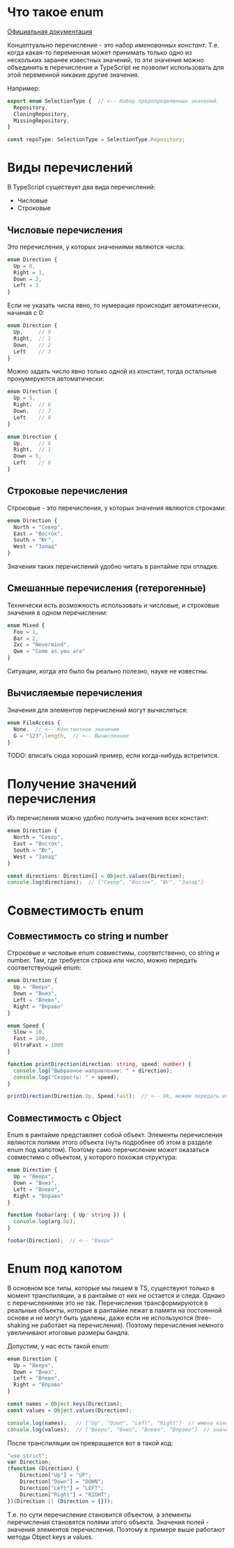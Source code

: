 # Что такое enum

[Официальная документация](https://www.typescriptlang.org/docs/handbook/enums.html)

Концептуально перечисление - это набор *именованных констант*. Т.е. когда какая-то переменная может принимать только одно из нескольких заранее известных значений, то эти значения можно объединить в перечисление и TypeScript не позволит использовать для этой переменной никакие другие значения.

Например:

```typescript
export enum SelectionType {  // <-- Набор предопределенных значений.
  Repository,
  CloningRepository,
  MissingRepository,
}

const repoType: SelectionType = SelectionType.Repository;
```

# Виды перечислений

В TypeScript существует два вида перечислений:

* Числовые
* Строковые

## Числовые перечисления

Это перечисления, у которых значениями являются числа:

```typescript
enum Direction {
  Up = 0,
  Right = 1,
  Down = 2,
  Left = 3
}
```

Если не указать числа явно, то нумерация происходит автоматически, начиная с 0:

```typescript
enum Direction {
  Up,     // 0
  Right,  // 1
  Down,   // 2
  Left    // 3
}
```

Можно задать число явно только одной из констант, тогда остальные пронумеруются автоматически:

```typescript
enum Direction {
  Up = 5,
  Right,  // 6
  Down,   // 7
  Left    // 8
}
```

```typescript
enum Direction {
  Up,     // 0
  Right,  // 1  
  Down = 5,
  Left    // 6
}
```

## Строковые перечисления

Строковые - это перечисления, у которых значения являются строками:

```typescript
enum Direction {
  North = "Север",
  East = "Восток",
  South = "Юг",
  West = "Запад"
}
```

Значения таких перечислений удобно читать в рантайме при отладке.

## Смешанные перечисления (гетерогенные)

Технически есть возможность использовать и числовые, и строковые значения в одном перечислении:

```typescript
enum Mixed {
  Foo = 1,
  Bar = 2,
  Zxc = "Nevermind",
  Qwe = "Come as you are"
}
```

Ситуации, когда это было бы реально полезно, науке не известны.

##  Вычисляемые перечисления

Значения для элементов перечислений могут вычисляться:

```typescript
enum FileAccess {
  None,  // <-- Константное значение
  G = "123".length,  // <-- Вычисленное
}
```

TODO: вписать сюда хороший пример, если когда-нибудь встретится.

# Получение значений перечисления

Из перечисления можно удобно получить значения всех констант:

```typescript
enum Direction {
  North = "Север",
  East = "Восток",
  South = "Юг",
  West = "Запад"
}

const directions: Direction[] = Object.values(Direction);
console.log(directions);  // ["Север", "Восток", "Юг", "Запад"]
```

# Совместимость enum 

## Совместимость со string и number

Строковые и числовые enum совместимы, соответственно, со string и number. Там, где требуется строка или число, можно передать соответствующий enum:

```typescript
enum Direction {
  Up = "Вверх",
  Down = "Вниз",
  Left = "Влево",
  Right = "Вправо"
}

enum Speed {
  Slow = 10,
  Fast = 100,
  UltraFast = 1000
}

function printDirection(direction: string, speed: number) {
  console.log("Выбранное направление: " + direction);
  console.log("Скорость: " + speed);
}

printDirection(Direction.Up, Speed.Fast);  // <-- Ok, можем передать enum вместо строки и числа.
```

## Совместимость с Object

Enum в рантайме представляет собой объект. Элементы перечисления являются полями этого объекта (чуть подробнее об этом в разделе enum под капотом). Поэтому само перечисление может оказаться совместимо с объектом, у которого похожая структура:

```typescript
enum Direction {
  Up = "Вверх",
  Down = "Вниз",
  Left = "Влево",
  Right = "Вправо"
}

function foobar(arg: { Up: string }) {
  console.log(arg.Up);
}

foobar(Direction);  // <-- "Вверх"
```

# Enum под капотом

В основном все типы, которые мы пишем в TS, существуют только в момент транспиляции, а в рантайме от них не остается и следа. Однако с перечислениями это не так. Перечисления трансформируются в реальные объекты, которые в рантайме лежат в памяти на постоянной основе и не могут быть удалены, даже если не используются (tree-shaking не работает на перечисления). Поэтому перечисления немного увеличивают итоговые размеры бандла.

Допустим, у нас есть такой enum:

```typescript
enum Direction {
  Up = "Вверх",
  Down = "Вниз",
  Left = "Влево",
  Right = "Вправо"
}

const names = Object.keys(Direction);
const values = Object.values(Direction);

console.log(names);   // ["Up", "Down", "Left", "Right"]  // имена констант
console.log(values);  // ["Вверх", "Вниз", "Влево", "Вправо"]  // значения констант
```

После транспиляции он превращается вот в такой код:

```typescript
"use strict";
var Direction;
(function (Direction) {
    Direction["Up"] = "UP";
    Direction["Down"] = "DOWN";
    Direction["Left"] = "LEFT";
    Direction["Right"] = "RIGHT";
})(Direction || (Direction = {}));
```

Т.е. по сути перечисление становится объектом, а элементы перечисления становятся полями этого объекта. Значения полей - значения элементов перечисления. Поэтому в примере выше работают методы Object keys и values.



